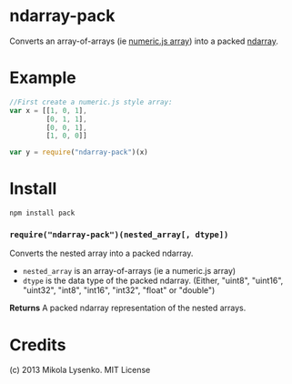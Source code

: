 ndarray-pack
============
Converts an array-of-arrays (ie [numeric.js array](http://www.numericjs.com/)) into  a packed [ndarray](https://github.com/mikolalysenko/ndarray).

Example
=======
```javascript
//First create a numeric.js style array:
var x = [[1, 0, 1],
         [0, 1, 1],
         [0, 0, 1],
         [1, 0, 0]]

var y = require("ndarray-pack")(x)
```

Install
=======

    npm install pack

### `require("ndarray-pack")(nested_array[, dtype])`
Converts the nested array into a packed ndarray.

* `nested_array` is an array-of-arrays (ie a numeric.js array)
* `dtype` is the data type of the packed ndarray.  (Either, "uint8", "uint16", "uint32", "int8", "int16", "int32", "float" or "double")

**Returns** A packed ndarray representation of the nested arrays.

# Credits
(c) 2013 Mikola Lysenko. MIT License